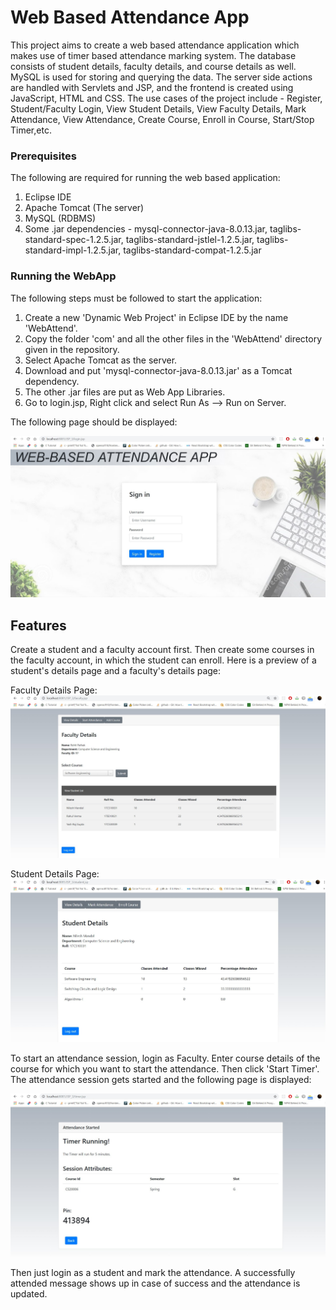 # Web Based Attendance App  

This project aims to create a web based attendance application which makes use of timer based attendance marking system. The database consists of student details, faculty details, and course details as well. MySQL is used for storing and querying the data. The server side actions are handled with Servlets and JSP, and the frontend is created using JavaScript, HTML and CSS. The use cases of the project include - Register, Student/Faculty Login, View Student Details, View Faculty Details, Mark Attendance, View Attendance, Create Course, Enroll in Course, Start/Stop Timer,etc. 

### Prerequisites

The following are required for running the web based application:  
1) Eclipse IDE  
2) Apache Tomcat (The server)  
3) MySQL (RDBMS)  
3) Some .jar dependencies - mysql-connector-java-8.0.13.jar, taglibs-standard-spec-1.2.5.jar, taglibs-standard-jstlel-1.2.5.jar, taglibs-standard-impl-1.2.5.jar, taglibs-standard-compat-1.2.5.jar  

### Running the WebApp

The following steps must be followed to start the application:  
1) Create a new 'Dynamic Web Project' in Eclipse IDE by the name 'WebAttend'.  
2) Copy the folder 'com' and all the other files in the 'WebAttend' directory given in the repository.  
3) Select Apache Tomcat as the server.  
3) Download and put 'mysql-connector-java-8.0.13.jar' as a Tomcat dependency.  
4) The other .jar files are put as Web App Libraries.  
5) Go to login.jsp, Right click and select Run As --> Run on Server.  

The following page should be displayed:  

![Image could not be displayed](https://github.com/rohitjack/WebAttendanceApp/blob/master/Web_Attend/login_page.jpg)  

## Features  

Create a student and a faculty account first. Then create some courses in the faculty account, in which the student can enroll. Here is a preview of a student's details page and a faculty's details page:  


Faculty Details Page:  
![Image could not be displayed](https://github.com/rohitjack/WebAttendanceApp/blob/master/Web_Attend/faculty_page.jpg)  

Student Details Page:  
![Image could not be displayed](https://github.com/rohitjack/WebAttendanceApp/blob/master/Web_Attend/student_page.jpg)

To start an attendance session, login as Faculty. Enter course details of the course for which you want to start the attendance. Then click 'Start Timer'. The attendance session gets started and the following page is displayed:  

![Image could not be displayed](https://github.com/rohitjack/WebAttendanceApp/blob/master/Web_Attend/timer_page.jpg)  

Then just login as a student and mark the attendance. A successfully attended message shows up in case of success and the attendance is updated.  


